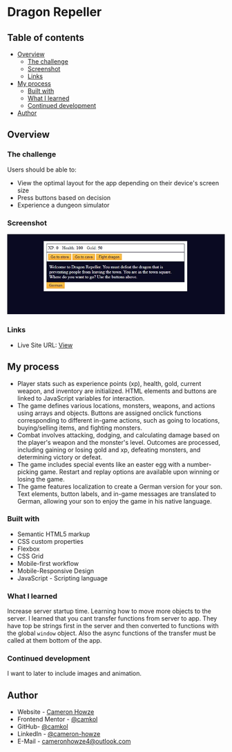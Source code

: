 # Dragon Repeller

## Table of contents

- [Overview](#overview)
  - [The challenge](#the-challenge)
  - [Screenshot](#screenshot)
  - [Links](#links)
- [My process](#my-process)
  - [Built with](#built-with)
  - [What I learned](#what-i-learned)
  - [Continued development](#continued-development)
- [Author](#author)

## Overview

### The challenge

Users should be able to:

- View the optimal layout for the app depending on their device's screen size
- Press buttons based on decision
- Experience a dungeon simulator

### Screenshot

![](./screen.JPG)

### Links

- Live Site URL: [View](https://camkol.github.io/DragonRepeller/)

## My process

- Player stats such as experience points (xp), health, gold, current weapon, and inventory are initialized. HTML elements and buttons are linked to JavaScript variables for interaction.
- The game defines various locations, monsters, weapons, and actions using arrays and objects. Buttons are assigned onclick functions corresponding to different in-game actions, such as going to locations, buying/selling items, and fighting monsters.
- Combat involves attacking, dodging, and calculating damage based on the player's weapon and the monster's level. Outcomes are processed, including gaining or losing gold and xp, defeating monsters, and determining victory or defeat.
- The game includes special events like an easter egg with a number-picking game. Restart and replay options are available upon winning or losing the game.
- The game features localization to create a German version for your son. Text elements, button labels, and in-game messages are translated to German, allowing your son to enjoy the game in his native language.

### Built with

- Semantic HTML5 markup
- CSS custom properties
- Flexbox
- CSS Grid
- Mobile-first workflow
- Mobile-Responsive Design
- JavaScript - Scripting language

### What I learned

Increase server startup time. Learning how to move more objects to the server. I learned that you cant transfer functions from server to app. They have top be strings first in the server and then converted to functions with the global `window` object. Also the async functions of the transfer must be called at them bottom of the app.

### Continued development

I want to later to include images and animation.

## Author

- Website - [Cameron Howze](https://camkol.github.io/)
- Frontend Mentor - [@camkol](https://www.frontendmentor.io/profile/camkol)
- GitHub- [@camkol](https://github.com/camkol)
- LinkedIn - [@cameron-howze](https://www.linkedin.com/in/cameron-howze-28a646109/)
- E-Mail - [cameronhowze4@outlook.com](mailto:cameronhowze4@outlook.com)
